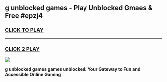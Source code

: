 
## g unblocked games - Play Unblocked Gmaes & Free #epzj4
<h3>
<a href="https://news.freeplayer.one?title=g_unblocked_games&ref=03M">CLICK TO PLAY</a></h3>
<hr>

<h3>
<a href="https://news.freeplayer.one?title=g_unblocked_games&ref=03M">CLICK 2 PLAY</a>
  
</h3>

<a href="https://news.freeplayer.one?title=g_unblocked_games&ref=03M"><img src="https://clearcache.store/games.png"></a>


**g unblocked games games unblocked: Your Gateway to Fun and Accessible Online Gaming**
